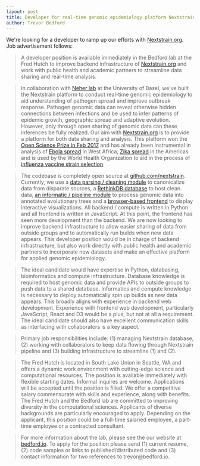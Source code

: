 ```yaml
---
layout: post
title: Developer for real-time genomic epidemiology platform Nextstrain.org
author: Trevor Bedford
---
```


We're looking for a developer to ramp up our efforts with [Nextstrain.org](https://nextstrain.org). Job advertisement follows:

> A developer position is available immediately in the Bedford lab at the Fred Hutch to improve backend infrastructure of [Nextstrain.org](https://nextstrain.org) and work with public health and academic partners to streamline data sharing and real-time analysis.

> In collaboration with [Neher lab](https://neherlab.org/) at the University of Basel, we've built the Nextstrain platform to conduct real-time genomic epidemiology to aid understanding of pathogen spread and improve outbreak response. Pathogen genomic data can reveal otherwise hidden connections between infections and be used to infer patterns of epidemic growth, geographic spread and adaptive evolution. However, only through open sharing of genomic data can these inferences be fully realized. Our aim with [Nextstrain.org](https://nextstrain.org) is to provide a platform for both data sharing and analysis. This platform won the [Open Science Prize in Feb 2017](https://www.openscienceprize.org/) and has already been instrumental in analysis of [Ebola spread](https://nextstrain.org/ebola/) in West Africa, [Zika spread](https://nextstrain.org/zika/) in the Americas and is used by the World Health Organization to aid in the process of [influenza vaccine strain selection](https://nextstrain.org/flu/).

> The codebase is completely open source at [github.com/nextstrain](https://github.com/nextstrain). Currently, we use a [data parsing / cleaning module](https://github.com/nextstrain/sacra) to canonicalize data from disparate sources, a [RethinkDB database](https://github.com/nextstrain/flora) to host clean data, [an informatic / pipeline module](https://github.com/nextstrain/augur) to process genomic data into annotated evolutionary trees and a [browser-based frontend](https://github.com/nextstrain/auspice) to display interactive visualizations. All backend / compute is written in Python and all frontend is written in JavaScript. At this point, the frontend has seen more development than the backend. We are now looking to improve backend infrastructure to allow easier sharing of data from outside groups and to automatically run builds when new data appears. This developer position would be in charge of backend infrastructure, but also work directly with public health and academic partners to incorporate new datasets and make an effective platform for applied genomic epidemiology.

> The ideal candidate would have expertise in Python, databasing, bioinformatics and compute infrastructure. Database knowledge is required to host genomic data and provide APIs to outside groups to push data to a shared database. Informatics and compute knowledge is necessary to deploy automatically spin up builds as new data appears. This broadly aligns with experience in backend web development. Experience with frontend web development, particularly JavaScript, React and D3 would be a plus, but not at all a requirement. The ideal candidate should also have excellent communication skills as interfacing with collaborators is a key aspect.

> Primary job responsibilities include: (1) managing Nextstrain database, (2) working with collaborators to keep data flowing through Nextstrain pipeline and (3) building infrastructure to streamline (1) and (2).

> The Fred Hutch is located in South Lake Union in Seattle, WA and offers a dynamic work environment with cutting-edge science and computational resources. The position is available immediately with flexible starting dates. Informal inquires are welcome. Applications will be accepted until the position is filled.  We offer a competitive salary commensurate with skills and experience, along with benefits. The Fred Hutch and the Bedford lab are committed to improving diversity in the computational sciences. Applicants of diverse backgrounds are particularly encouraged to apply. Depending on the applicant, this position could be a full-time salaried employee, a part-time employee or a contracted consultant.

> For more information about the lab, please see the our website at [bedford.io](http://bedford.io). To apply for the position please send (1) current resume, (2) code samples or links to published/distributed code and (3) contact information for two references to trevor<span style="display:none">obfuscate</span>@bedford.io.
